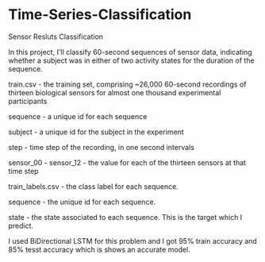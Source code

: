 # Time-Series-Classification
Sensor Resluts Classification

In this project, I'll classify 60-second sequences of sensor data, indicating whether a subject was in either of two activity states for the duration of the sequence.


train.csv - the training set, comprising ~26,000 60-second recordings of thirteen biological sensors for almost one thousand experimental participants

sequence - a unique id for each sequence

subject - a unique id for the subject in the experiment

step - time step of the recording, in one second intervals

sensor_00 - sensor_12 - the value for each of the thirteen sensors at that time step

train_labels.csv - the class label for each sequence.

sequence - the unique id for each sequence.

state - the state associated to each sequence. This is the target which I predict.

I used BiDirectional LSTM for this problem and I got 95% train accuracy and 85% tesst accuracy which is shows an accurate model.
